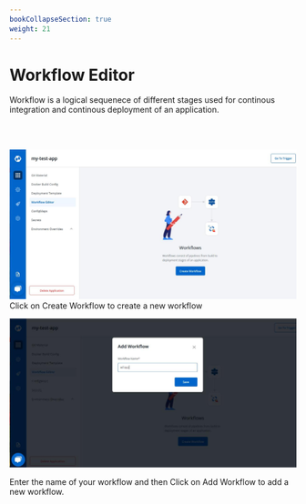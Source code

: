 ```yaml
---
bookCollapseSection: true
weight: 21
---
```


# Workflow Editor
Workflow is a logical sequenece of different stages used for continous integration and continous deployment of an application.

<br />

<br />

![Create new workflow](../../wf1.jpg "Create new workflow")
Click on Create Workflow to create a new workflow
<br />

![Create new workflow](../../wf2.jpg "Create new workflow")

Enter the  name of your workflow and then Click on Add Workflow to add a new workflow.

<br />







